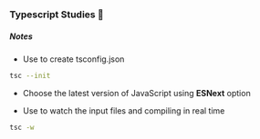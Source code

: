 ### Typescript Studies :book:

##### Notes

 - Use to create tsconfig.json
``` bash
tsc --init
```

 - Choose the latest version of JavaScript using **ESNext** option

 - Use to watch the input files and compiling in real time
```bash
tsc -w
```
